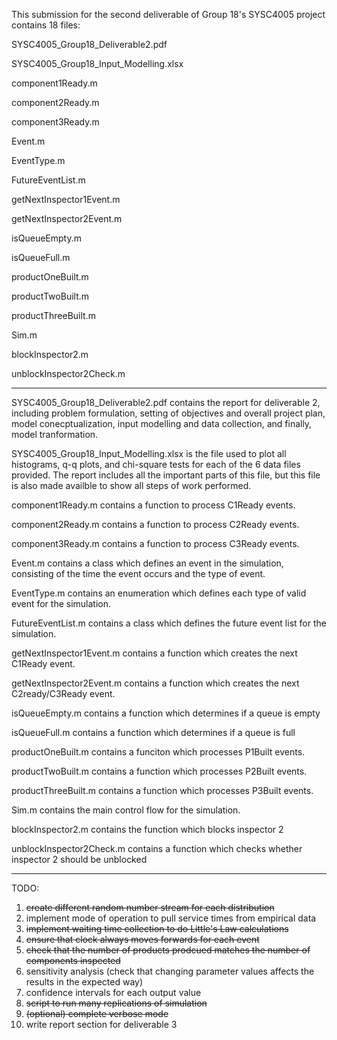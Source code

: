 This submission for the second deliverable of Group 18's SYSC4005 project contains 18 files:

SYSC4005_Group18_Deliverable2.pdf

SYSC4005_Group18_Input_Modelling.xlsx

component1Ready.m

component2Ready.m

component3Ready.m

Event.m

EventType.m

FutureEventList.m

getNextInspector1Event.m

getNextInspector2Event.m

isQueueEmpty.m

isQueueFull.m

productOneBuilt.m

productTwoBuilt.m

productThreeBuilt.m

Sim.m

blockInspector2.m

unblockInspector2Check.m

----------------------------------------------------------------------------------------------------------------------------------

SYSC4005_Group18_Deliverable2.pdf contains the report for deliverable 2, including problem formulation, 
setting of objectives and overall project plan, model conecptualization, input modelling and 
data collection, and finally, model tranformation.

SYSC4005_Group18_Input_Modelling.xlsx is the file used to plot all histograms, q-q plots, and chi-square
tests for each of the 6 data files provided. The report includes all the important parts of this file, but this
file is also made availble to show all steps of work performed.

component1Ready.m contains a function to process C1Ready events.

component2Ready.m contains a function to process C2Ready events.

component3Ready.m contains a function to process C3Ready events.

Event.m contains a class which defines an event in the simulation, consisting of the time the event occurs and the type of event.

EventType.m contains an enumeration which defines each type of valid event for the simulation.

FutureEventList.m contains a class which defines the future event list for the simulation.

getNextInspector1Event.m contains a function which creates the next C1Ready event.

getNextInspector2Event.m contains a function which creates the next C2ready/C3Ready event.

isQueueEmpty.m contains a function which determines if a queue is empty

isQueueFull.m contains a function which determines if a queue is full

productOneBuilt.m contains a funciton which processes P1Built events.

productTwoBuilt.m contains a function which processes P2Built events.

productThreeBuilt.m contains a function which processes P3Built events.

Sim.m contains the main control flow for the simulation.

blockInspector2.m contains the function which blocks inspector 2

unblockInspector2Check.m contains a function which checks whether inspector 2 should be unblocked

----------------------------------------------------------------------------------------------------------------------------------
TODO:
1. ~~create different random number stream for each distribution~~
2. implement mode of operation to pull service times from empirical data
3. ~~implement waiting time collection to do Little's Law calculations~~
4. ~~ensure that clock always moves forwards for each event~~
5. ~~check that the number of products prodcued matches the number of components inspected~~
6. sensitivity analysis (check that changing parameter values affects the results in the expected way)
7. confidence intervals for each output value
8. ~~script to run many replications of simulation~~
9. ~~(optional) complete verbose mode~~
10. write report section for deliverable 3
